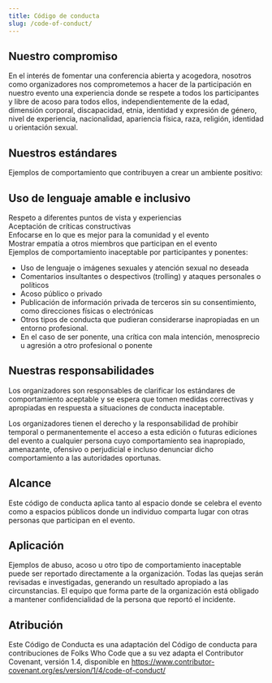 ```yaml
---
title: Código de conducta
slug: /code-of-conduct/
---
```


## Nuestro compromiso
En el interés de fomentar una conferencia abierta y acogedora, nosotros como organizadores nos comprometemos a hacer de la participación en nuestro evento una experiencia donde se respete a todos los participantes y libre de acoso para todos ellos, independientemente de la edad, dimensión corporal, discapacidad, etnia, identidad y expresión de género, nivel de experiencia, nacionalidad, apariencia física, raza, religión, identidad u orientación sexual.

## Nuestros estándares
Ejemplos de comportamiento que contribuyen a crear un ambiente positivo:

## Uso de lenguaje amable e inclusivo
Respeto a diferentes puntos de vista y experiencias  
Aceptación de críticas constructivas  
Enfocarse en lo que es mejor para la comunidad y el evento  
Mostrar empatía a otros miembros que participan en el evento  
Ejemplos de comportamiento inaceptable por participantes y ponentes:  

* Uso de lenguaje o imágenes sexuales y atención sexual no deseada
* Comentarios insultantes o despectivos (trolling) y ataques personales o políticos
* Acoso público o privado
* Publicación de información privada de terceros sin su consentimiento, como direcciones físicas o electrónicas
* Otros tipos de conducta que pudieran considerarse inapropiadas en un entorno profesional.
* En el caso de ser ponente, una crítica con mala intención, menosprecio u agresión a otro profesional o ponente

## Nuestras responsabilidades
Los organizadores son responsables de clarificar los estándares de comportamiento aceptable y se espera que tomen medidas correctivas y apropiadas en respuesta a situaciones de conducta inaceptable.
  
Los organizadores tienen el derecho y la responsabilidad de prohibir temporal o permanentemente el acceso a esta edición o futuras ediciones del evento a cualquier persona cuyo comportamiento sea inapropiado, amenazante, ofensivo o perjudicial e incluso denunciar dicho comportamiento a las autoridades oportunas.

## Alcance
Este código de conducta aplica tanto al espacio donde se celebra el evento como a espacios públicos donde un individuo comparta lugar con otras personas que participan en el evento.

## Aplicación
Ejemplos de abuso, acoso u otro tipo de comportamiento inaceptable puede ser reportado directamente a la organización. Todas las quejas serán revisadas e investigadas, generando un resultado apropiado a las circunstancias. El equipo que forma parte de la organización está obligado a mantener confidencialidad de la persona que reportó el incidente.

## Atribución
Este Código de Conducta es una adaptación del Código de conducta para contribuciones de Folks Who Code que a su vez adapta el Contributor Covenant, versión 1.4, disponible en https://www.contributor-covenant.org/es/version/1/4/code-of-conduct/